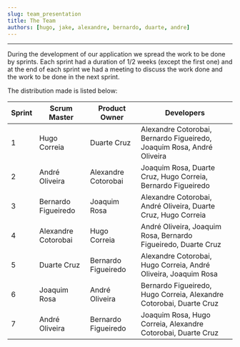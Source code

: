 ```yaml
---
slug: team_presentation
title: The Team
authors: [hugo, jake, alexandre, bernardo, duarte, andre]
---
```


---

During the development of our application we spread the work to be done by sprints. Each sprint had a duration of 1/2 weeks (except the first one) and at the end of each sprint we had a meeting to discuss the work done and the work to be done in the next sprint.

The distribution made is listed below:

| Sprint | Scrum Master        | Product Owner       | Developers                                                             |
| ------ | ------------------- | ------------------- | ---------------------------------------------------------------------- |
| 1      | Hugo Correia        | Duarte Cruz         | Alexandre Cotorobai, Bernardo Figueiredo, Joaquim Rosa, André Oliveira |
| 2      | André Oliveira      | Alexandre Cotorobai | Joaquim Rosa, Duarte Cruz, Hugo Correia, Bernardo Figueiredo           |
| 3      | Bernardo Figueiredo | Joaquim Rosa        | Alexandre Cotorobai, André Oliveira, Duarte Cruz, Hugo Correia         |
| 4      | Alexandre Cotorobai | Hugo Correia        | André Oliveira, Joaquim Rosa, Bernardo Figueiredo, Duarte Cruz         |
| 5      | Duarte Cruz         | Bernardo Figueiredo | Alexandre Cotorobai, Hugo Correia, André Oliveira, Joaquim Rosa        |
| 6      | Joaquim Rosa        | André Oliveira      | Bernardo Figueiredo, Hugo Correia, Alexandre Cotorobai, Duarte Cruz    |
| 7      | André Oliveira      | Bernardo Figueiredo | Joaquim Rosa, Hugo Correia, Alexandre Cotorobai, Duarte Cruz           |
